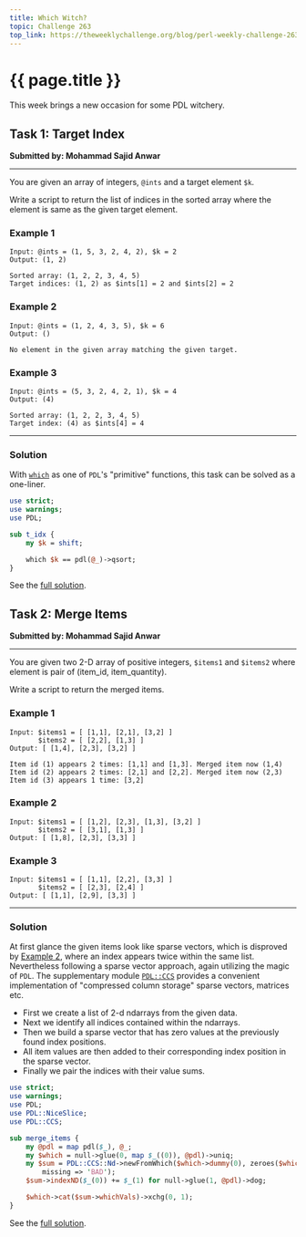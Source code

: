 ```yaml
---
title: Which Witch?
topic: Challenge 263
top_link: https://theweeklychallenge.org/blog/perl-weekly-challenge-263
---
```

# {{ page.title }}
This week brings a new occasion for some PDL witchery.
## Task 1: Target Index
**Submitted by: Mohammad Sajid Anwar**

---
You are given an array of integers, `@ints` and a target element `$k`.

Write a script to return the list of indices in the sorted array where the element is same as the given target element.

### Example 1
```
Input: @ints = (1, 5, 3, 2, 4, 2), $k = 2
Output: (1, 2)

Sorted array: (1, 2, 2, 3, 4, 5)
Target indices: (1, 2) as $ints[1] = 2 and $ints[2] = 2
```
### Example 2
```
Input: @ints = (1, 2, 4, 3, 5), $k = 6
Output: ()

No element in the given array matching the given target.
```
### Example 3
```
Input: @ints = (5, 3, 2, 4, 2, 1), $k = 4
Output: (4)

Sorted array: (1, 2, 2, 3, 4, 5)
Target index: (4) as $ints[4] = 4
```
---
### Solution
With [`which`](https://metacpan.org/pod/PDL::Primitive#which) as one of `PDL`'s "primitive" functions, this task can be solved as a one-liner.
```perl
use strict;
use warnings;
use PDL;

sub t_idx {
    my $k = shift;

    which $k == pdl(@_)->qsort;
}
```

See the [full solution](https://github.com/manwar/perlweeklychallenge-club/blob/master/challenge-263/jo-37/perl/ch-1.pl).

## Task 2: Merge Items
**Submitted by: Mohammad Sajid Anwar**

---
You are given two 2-D array of positive integers, `$items1` and `$items2` where element is pair of (item_id, item_quantity).

Write a script to return the merged items.

### Example 1
```
Input: $items1 = [ [1,1], [2,1], [3,2] ]
       $items2 = [ [2,2], [1,3] ]
Output: [ [1,4], [2,3], [3,2] ]

Item id (1) appears 2 times: [1,1] and [1,3]. Merged item now (1,4)
Item id (2) appears 2 times: [2,1] and [2,2]. Merged item now (2,3)
Item id (3) appears 1 time: [3,2]
```
### Example 2
```
Input: $items1 = [ [1,2], [2,3], [1,3], [3,2] ]
       $items2 = [ [3,1], [1,3] ]
Output: [ [1,8], [2,3], [3,3] ]
```
### Example 3
```
Input: $items1 = [ [1,1], [2,2], [3,3] ]
       $items2 = [ [2,3], [2,4] ]
Output: [ [1,1], [2,9], [3,3] ]
```
---
### Solution
At first glance the given items look like sparse vectors, which is disproved by [Example 2](#example-2-1), where an index appears twice within the same list.
Nevertheless following a sparse vector approach, again utilizing the magic of `PDL`.
The supplementary module [`PDL::CCS`](https://metacpan.org/pod/PDL::CCS) provides a convenient implementation of "compressed column storage" sparse vectors, matrices etc.

- First we create a list of 2-d ndarrays from the given data.
- Next we identify all indices contained within the ndarrays.
- Then we build a sparse vector that has zero values at the previously found index positions.
- All item values are then added to their corresponding index position in the sparse vector.
- Finally we pair the indices with their value sums.

```perl
use strict;
use warnings;
use PDL;
use PDL::NiceSlice;
use PDL::CCS;

sub merge_items {
    my @pdl = map pdl($_), @_;
    my $which = null->glue(0, map $_((0)), @pdl)->uniq;
    my $sum = PDL::CCS::Nd->newFromWhich($which->dummy(0), zeroes($which),
        missing => 'BAD');
    $sum->indexND($_(0)) += $_(1) for null->glue(1, @pdl)->dog;

    $which->cat($sum->whichVals)->xchg(0, 1);
}
```

See the [full solution](https://github.com/manwar/perlweeklychallenge-club/blob/master/challenge-263/jo-37/perl/ch-2.pl).
